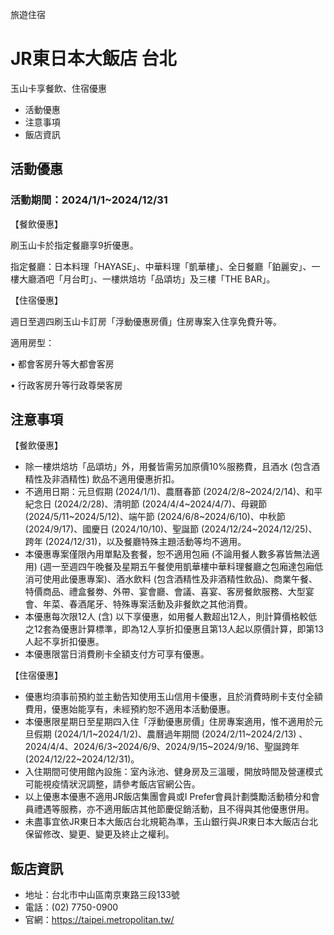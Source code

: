 旅遊住宿

# JR東日本大飯店 台北  

玉山卡享餐飲、住宿優惠

  * 活動優惠
  * 注意事項
  * 飯店資訊

## 活動優惠

### 活動期間：2024/1/1~2024/12/31

【餐飲優惠】

刷玉山卡於指定餐廳享9折優惠。

指定餐廳：日本料理「HAYASE」、中華料理「凱華樓」、全日餐廳「鉑麗安」、一樓大廳酒吧「月台町」、一樓烘焙坊「品頌坊」及三樓「THE BAR」。

  

【住宿優惠】

週日至週四刷玉山卡訂房「浮動優惠房價」住房專案入住享免費升等。

適用房型：

• 都會客房升等大都會客房

• 行政客房升等行政尊榮客房

## 注意事項

【餐飲優惠】

  * 除一樓烘焙坊「品頌坊」外，用餐皆需另加原價10%服務費，且酒水 (包含酒精性及非酒精性) 飲品不適用優惠折扣。
  * 不適用日期：元旦假期 (2024/1/1)、農曆春節 (2024/2/8~2024/2/14)、和平紀念日 (2024/2/28)、清明節 (2024/4/4~2024/4/7)、母親節(2024/5/11~2024/5/12)、端午節 (2024/6/8~2024/6/10)、中秋節 (2024/9/17)、國慶日 (2024/10/10)、聖誕節 (2024/12/24~2024/12/25)、跨年 (2024/12/31)，以及餐廳特殊主題活動等均不適用。
  * 本優惠專案僅限內用單點及套餐，恕不適用包廂 (不論用餐人數多寡皆無法適用) (週一至週四午晚餐及星期五午餐使用凱華樓中華料理餐廳之包廂達包廂低消可使用此優惠專案)、酒水飲料 (包含酒精性及非酒精性飲品)、商業午餐、特價商品、禮盒餐劵、外帶、宴會廳、會議、喜宴、客房餐飲服務、大型宴會、年菜、春酒尾牙、特殊專案活動及非餐飲之其他消費。
  * 本優惠每次限12人 (含) 以下享優惠，如用餐人數超出12人，則計算價格較低之12套為優惠計算標準，即為12人享折扣優惠且第13人起以原價計算，即第13人起不享折扣優惠。
  * 本優惠限當日消費刷卡全額支付方可享有優惠。

  

【住宿優惠】

  * 優惠均須事前預約並主動告知使用玉山信用卡優惠，且於消費時刷卡支付全額費用，優惠始能享有，未經預約恕不適用本活動優惠。
  * 本優惠限星期日至星期四入住「浮動優惠房價」住房專案適用，惟不適用於元旦假期 (2024/1/1~2024/1/2)、農曆過年期間 (2024/2/11~2024/2/13) 、2024/4/4、2024/6/3~2024/6/9、2024/9/15~2024/9/16、聖誕跨年 (2024/12/22~2024/12/31)。
  * 入住期間可使用館內設施：室內泳池、健身房及三溫暖，開放時間及營運模式可能視疫情狀況調整，請參考飯店官網公告。
  * 以上優惠本優惠不適用JR飯店集團會員或I Prefer會員計劃獎勵活動積分和會員禮遇等服務，亦不適用飯店其他節慶促銷活動，且不得與其他優惠併用。
  * 未盡事宜依JR東日本大飯店台北規範為準，玉山銀行與JR東日本大飯店台北保留修改、變更、變更及終止之權利。

## 飯店資訊

  * 地址：台北市中山區南京東路三段133號
  * 電話：(02) 7750-0900
  * 官網：https://taipei.metropolitan.tw/


